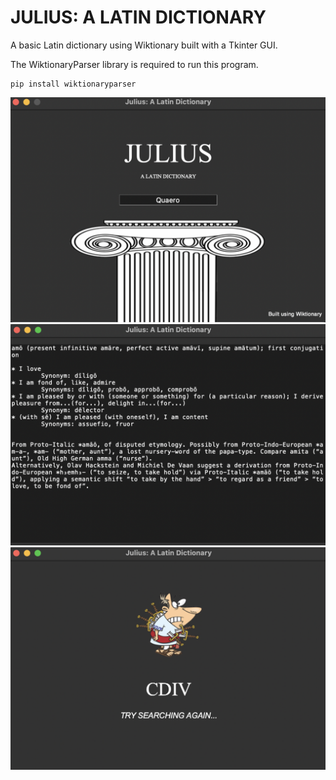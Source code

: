 # JULIUS: A LATIN DICTIONARY
A basic Latin dictionary using Wiktionary built with a Tkinter GUI.

The WiktionaryParser library is required to run this program.

```
pip install wiktionaryparser

```

![Julius](example-imgs/julius_main.png)
![Julius_Dict](example-imgs/julius_dict.png)
![Julius_Erorr](example-imgs/julius_error.png)
